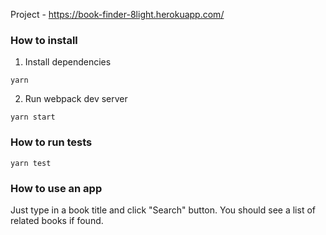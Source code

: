 Project - https://book-finder-8light.herokuapp.com/

### How to install

1. Install dependencies
```
yarn
```

2. Run webpack dev server
```
yarn start
```

### How to run tests
```
yarn test
```

### How to use an app

Just type in a book title and click "Search" button. You should see a list of related books if found.
